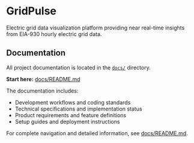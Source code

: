 # GridPulse

Electric grid data visualization platform providing near real-time insights from EIA-930 hourly electric grid data.

## Documentation

All project documentation is located in the [`docs/`](./docs/) directory.

**Start here:** [docs/README.md](./docs/README.md)

The documentation includes:
- Development workflows and coding standards
- Technical specifications and implementation status  
- Product requirements and feature definitions
- Setup guides and deployment instructions

For complete navigation and detailed information, see [docs/README.md](./docs/README.md).
